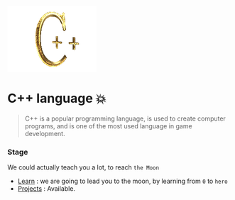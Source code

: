![img](https://raw.githubusercontent.com/IbrahimAmin2024/Python/main/Archive/Repos/C++.png)

# C++ language 💥

>C++ is a popular programming language, is used to create computer programs, and is one of the most used language in game development.


### Stage
We could actually teach you a lot, to reach `the Moon`

- [Learn](./learn) : we are going to lead you to the moon, by learning from `0` to `hero`
- [Projects](./projects) : Available.
